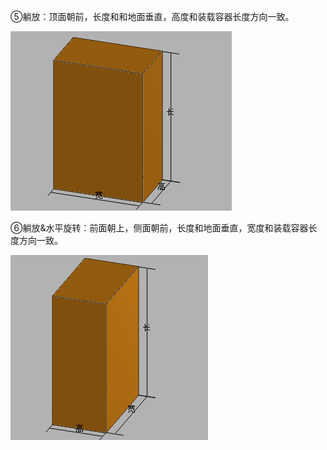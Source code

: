 ⑤躺放：顶面朝前，长度和和地面垂直，高度和装载容器长度方向一致。

![](/assets/图片5a.png)

⑥躺放&水平旋转：前面朝上，侧面朝前，长度和地面垂直，宽度和装载容器长度方向一致。

![](/assets/图片6a.png)

